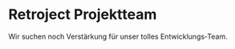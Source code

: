 <script setup lang="ts">
import { VPTeamMembers } from 'vitepress/theme'

const members = [
  {
    avatar: '/images/Female-Avatar-4.png',
    name: 'Pia Oldenburg',
    title: 'Product Ownerin'
  },
  {
    avatar: 'https://github.com/MrCube42.png',
    name: 'David Würfel',
    title: 'Entwickler',
    links: [
      { icon: 'github', link: 'https://github.com/MrCube42' },
      { icon: 'linkedin', link: 'https://www.linkedin.com/in/davidwuerfel/' },
      { icon: 'instagram', link: 'https://www.instagram.com/mrcube42/' }
    ]
  },
  {
    avatar: '/images/Female-Avatar-5.png',
    name: 'Daisy Develoe',
    title: 'Entwicklerin'
  }
]
</script>

# Retroject Projektteam

Wir suchen noch Verstärkung für unser tolles Entwicklungs-Team.

<VPTeamMembers size="small" :members="members" />
